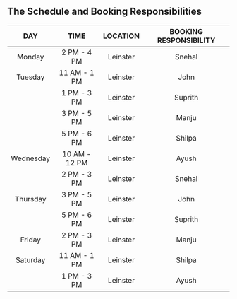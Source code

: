## The Schedule and Booking Responsibilities
| DAY  | TIME  | LOCATION | BOOKING RESPONSIBILITY |
| :--------:  |:---------------:| :-----------:| :--------------: |
| Monday      | 2 PM - 4 PM     | Leinster     |  Snehal          |
| Tuesday     | 11 AM - 1 PM    | Leinster     |  John            |
|             | 1 PM - 3 PM     | Leinster     |  Suprith         |
|             | 3 PM - 5 PM     | Leinster     |  Manju           |
|             | 5 PM - 6 PM     | Leinster     |  Shilpa          |
| Wednesday   | 10 AM - 12 PM   | Leinster     |  Ayush           |
|             | 2 PM - 3 PM     | Leinster     |  Snehal          |
| Thursday    | 3 PM - 5 PM     | Leinster     |  John            |
|             | 5 PM - 6 PM     | Leinster     |  Suprith         |
| Friday      | 2 PM - 3 PM     | Leinster     |  Manju           |
| Saturday    | 11 AM - 1 PM    | Leinster     |  Shilpa          |
|             | 1 PM - 3 PM     | Leinster     |  Ayush           |

